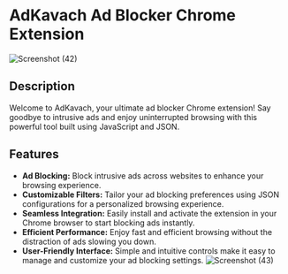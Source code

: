 # AdKavach Ad Blocker Chrome Extension
![Screenshot (42)](https://github.com/ironkrush/AdBlocker-Chrome-Extension/assets/80835880/791678d0-e4ec-4e4f-b815-83deaf504249)

## Description

Welcome to AdKavach, your ultimate ad blocker Chrome extension! Say goodbye to intrusive ads and enjoy uninterrupted browsing with this powerful tool built using JavaScript and JSON.

## Features

- **Ad Blocking:** Block intrusive ads across websites to enhance your browsing experience.
- **Customizable Filters:** Tailor your ad blocking preferences using JSON configurations for a personalized browsing experience.
- **Seamless Integration:** Easily install and activate the extension in your Chrome browser to start blocking ads instantly.
- **Efficient Performance:** Enjoy fast and efficient browsing without the distraction of ads slowing you down.
- **User-Friendly Interface:** Simple and intuitive controls make it easy to manage and customize your ad blocking settings.
![Screenshot (43)](https://github.com/ironkrush/AdBlocker-Chrome-Extension/assets/80835880/73b3b48f-901f-413b-a330-0b950dfb9793)
